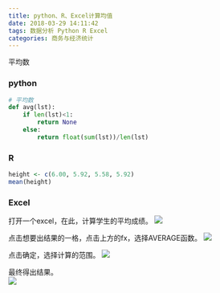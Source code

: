 ```yaml
---
title: python、R、Excel计算均值
date: 2018-03-29 14:11:42
tags: 数据分析 Python R Excel
categories: 商务与经济统计
---
```


平均数
### python

```python
# 平均数
def avg(lst):
    if len(lst)<1:
        return None
    else:
        return float(sum(lst))/len(lst)
```

### R
```R
height <- c(6.00, 5.92, 5.58, 5.92)
mean(height)
```

### Excel

打开一个excel，在此，计算学生的平均成绩。
![](/images/data_analysis/1.jpg)

点击想要出结果的一格，点击上方的fx，选择AVERAGE函数。
![](/images/data_analysis/2.jpg)

点击确定，选择计算的范围。
![](/images/data_analysis/3.jpg)

最终得出结果。  
![](/images/data_analysis/4.jpg)
